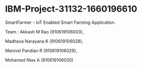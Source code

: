 # IBM-Project-31132-1660196610
SmartFarmer - IoT Enabled Smart Farming Application.

Team : 
Akkash M Rao (910619106003),

Madhava Narayana K (910619106028),

Manivel Pandian R (910619106029),

Mohamed Nias A (910619106030)

